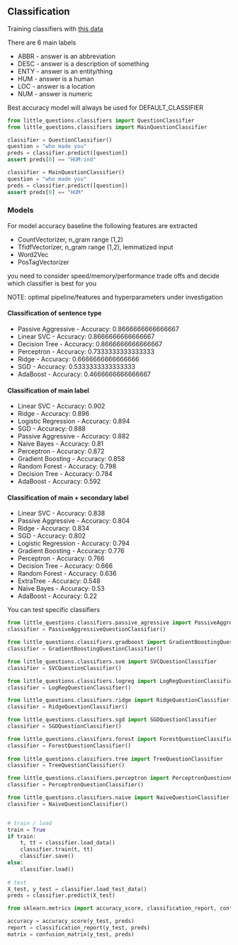 ## Classification

Training classifiers with [this data](http://cogcomp.org/Data/QA/QC/)

There are 6 main labels

* ABBR - answer is an abbreviation
* DESC - answer is a description of something
* ENTY - answer is an entity/thing
* HUM - answer is a human
* LOC - answer is a location
* NUM - answer is numeric

Best accuracy model will always be used for DEFAULT_CLASSIFIER

```python
from little_questions.classifiers import QuestionClassifier
from little_questions.classifiers import MainQuestionClassifier

classifier = QuestionClassifier()
question = "who made you"
preds = classifier.predict([question])
assert preds[0] == "HUM:ind"

classifier = MainQuestionClassifier()
question = "who made you"
preds = classifier.predict([question])
assert preds[0] == "HUM"

```
### Models

For model accuracy baseline the following features are extracted

- CountVectorizer, n_gram range (1,2)
- TfidfVectorizer, n_gram range (1,2), lemmatized input
- Word2Vec
- PosTagVectorizer

you need to consider speed/memory/performance trade offs and decide which classifier is best for you

NOTE: optimal pipeline/features and hyperparameters under investigation

#### Classification of sentence type

* Passive Aggressive - Accuracy: 0.8666666666666667
* Linear SVC - Accuracy: 0.8666666666666667
* Decision Tree - Accuracy: 0.8666666666666667
* Perceptron - Accuracy: 0.7333333333333333
* Ridge - Accuracy: 0.6666666666666666
* SGD - Accuracy: 0.5333333333333333
* AdaBoost - Accuracy: 0.4666666666666667

#### Classification of main label

* Linear SVC - Accuracy: 0.902
* Ridge - Accuracy: 0.896
* Logistic Regression - Accuracy: 0.894
* SGD - Accuracy: 0.888
* Passive Aggressive - Accuracy: 0.882
* Naive Bayes - Accuracy: 0.81
* Perceptron - Accuracy: 0.872
* Gradient Boosting - Accuracy: 0.858
* Random Forest - Accuracy: 0.798
* Decision Tree - Accuracy: 0.784
* AdaBoost - Accuracy: 0.592

#### Classification of main + secondary label

* Linear SVC - Accuracy: 0.838
* Passive Aggressive - Accuracy: 0.804
* Ridge - Accuracy: 0.834
* SGD - Accuracy: 0.802
* Logistic Regression - Accuracy: 0.794
* Gradient Boosting - Accuracy: 0.776
* Perceptron - Accuracy: 0.766
* Decision Tree - Accuracy: 0.666
* Random Forest - Accuracy: 0.636
* ExtraTree - Accuracy: 0.548
* Naive Bayes - Accuracy: 0.53
* AdaBoost - Accuracy: 0.22

You can test specific classifiers

```python
from little_questions.classifiers.passive_agressive import PassiveAggressiveQuestionClassifier
classifier = PassiveAggressiveQuestionClassifier()

from little_questions.classifiers.gradboost import GradientBoostingQuestionClassifier
classifier = GradientBoostingQuestionClassifier()

from little_questions.classifiers.svm import SVCQuestionClassifier
classifier = SVCQuestionClassifier()

from little_questions.classifiers.logreg import LogRegQuestionClassifier
classifier = LogRegQuestionClassifier()

from little_questions.classifiers.ridge import RidgeQuestionClassifier
classifier = RidgeQuestionClassifier()

from little_questions.classifiers.sgd import SGDQuestionClassifier
classifier = SGDQuestionClassifier()

from little_questions.classifiers.forest import ForestQuestionClassifier
classifier = ForestQuestionClassifier()
    
from little_questions.classifiers.tree import TreeQuestionClassifier
classifier = TreeQuestionClassifier()

from little_questions.classifiers.perceptron import PerceptronQuestionClassifier
classifier = PerceptronQuestionClassifier()

from little_questions.classifiers.naive import NaiveQuestionClassifier
classifier = NaiveQuestionClassifier()


# train / load
train = True
if train:
    t, tt = classifier.load_data()
    classifier.train(t, tt)
    classifier.save()
else:
    classifier.load()
    
# test
X_test, y_test = classifier.load_test_data()
preds = classifier.predict(X_test)

from sklearn.metrics import accuracy_score, classification_report, confusion_matrix

accuracy = accuracy_score(y_test, preds)
report = classification_report(y_test, preds)
matrix = confusion_matrix(y_test, preds)

```